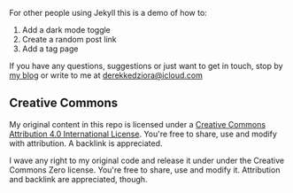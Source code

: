 For other people using Jekyll this is a demo of how to: 

1. Add a dark mode toggle 
2. Create a random post link 
3. Add a tag page

If you have any questions, suggestions or just want to get in touch, stop by [my blog](https://derekkedziora.com) or write to me at derekkedziora@icloud.com


## Creative Commons 

My original content in this repo is licensed under a <a rel="license" href="http://creativecommons.org/licenses/by/4.0/">Creative Commons Attribution 4.0 International License</a>. You're free to share, use and modify with attribution. A backlink is appreciated. 

I wave any right to my original code and release it under under the Creative Commons Zero license. You're free to share, use and modify it. Attribution and backlink are appreciated, though. 
